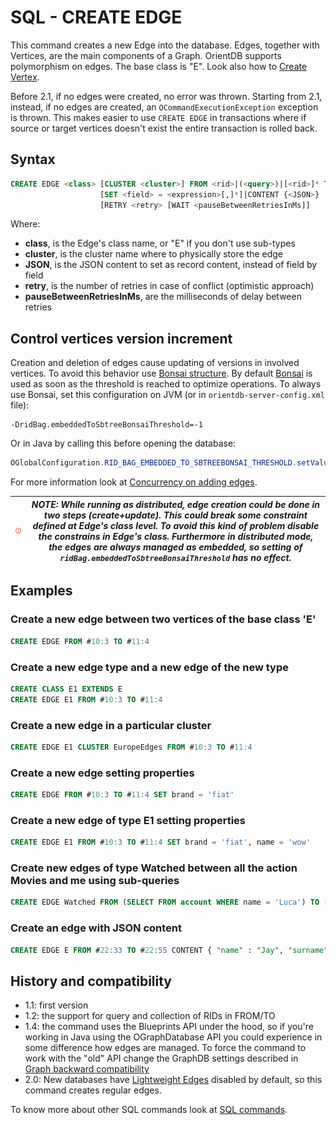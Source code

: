 # SQL - CREATE EDGE

This command creates a new Edge into the database. Edges, together with Vertices, are the main components of a Graph. OrientDB supports polymorphism on edges. The base class is "E". Look also how to [Create Vertex](SQL-Create-Vertex.md). 

Before 2.1, if no edges were created, no error was thrown. Starting from 2.1, instead, if no edges are created, an `OCommandExecutionException` exception is thrown. This makes easier to use `CREATE EDGE` in transactions where if source or target vertices doesn't exist the entire transaction is rolled back.

## Syntax

```sql
CREATE EDGE <class> [CLUSTER <cluster>] FROM <rid>|(<query>)|[<rid>]* TO <rid>|(<query>)|[<rid>]*
                    [SET <field> = <expression>[,]*]|CONTENT {<JSON>}
                    [RETRY <retry> [WAIT <pauseBetweenRetriesInMs]]
```

Where:
- **class**, is the Edge's class name, or "E" if you don't use sub-types
- **cluster**, is the cluster name where to physically store the edge
- **JSON**, is the JSON content to set as record content, instead of field by field
- **retry**, is the number of retries in case of conflict (optimistic approach)
- **pauseBetweenRetriesInMs**, are the milliseconds of delay between retries

## Control vertices version increment
Creation and deletion of edges cause updating of versions in involved vertices. To avoid this behavior use [Bonsai structure](RidBag.md). By default [Bonsai](RidBag.md) is used as soon as the threshold is reached to optimize operations. To always use Bonsai, set this configuration on JVM (or in `orientdb-server-config.xml` file): 

```
-DridBag.embeddedToSbtreeBonsaiThreshold=-1
``` 
Or in Java by calling this before opening the database:

```java
OGlobalConfiguration.RID_BAG_EMBEDDED_TO_SBTREEBONSAI_THRESHOLD.setValue(-1);
```

For more information look at [Concurrency on adding edges](Concurrency.md#concurrency-on-adding-edges).

| ![NOTE](images/warning.png) | _NOTE: While running as distributed, edge creation could be done in two steps (create+update). This could break some constraint defined at Edge's class level. To avoid this kind of problem disable the constrains in Edge's class. Furthermore in distributed mode, the edges are always managed as embedded, so setting of `ridBag.embeddedToSbtreeBonsaiThreshold` has no effect._ |
|----|----|

## Examples

### Create a new edge between two vertices of the base class 'E'

```sql
CREATE EDGE FROM #10:3 TO #11:4
```

### Create a new edge type and a new edge of the new type

```sql
CREATE CLASS E1 EXTENDS E
CREATE EDGE E1 FROM #10:3 TO #11:4
```

### Create a new edge in a particular cluster

```sql
CREATE EDGE E1 CLUSTER EuropeEdges FROM #10:3 TO #11:4
```

### Create a new edge setting properties

```sql
CREATE EDGE FROM #10:3 TO #11:4 SET brand = 'fiat'
```

### Create a new edge of type E1 setting properties

```sql
CREATE EDGE E1 FROM #10:3 TO #11:4 SET brand = 'fiat', name = 'wow'
```
### Create new edges of type Watched between all the action Movies and me using sub-queries

```sql
CREATE EDGE Watched FROM (SELECT FROM account WHERE name = 'Luca') TO (SELECT FROM movies WHERE type.name = 'action')
```

### Create an edge with JSON content
```sql
CREATE EDGE E FROM #22:33 TO #22:55 CONTENT { "name" : "Jay", "surname" : "Miner" }
```


## History and compatibility

- 1.1: first version
- 1.2: the support for query and collection of RIDs in FROM/TO
- 1.4: the command uses the Blueprints API under the hood, so if you're working in Java using the OGraphDatabase API you could experience in some difference how edges are managed. To force the command to work with the "old" API change the GraphDB settings described in [Graph backward compatibility](SQL-Alter-Database.md#use-graphdb-created-with-releases-before-14)
- 2.0: New databases have [Lightweight Edges](Lightweight-Edges.md) disabled by default, so this command creates regular edges.


To know more about other SQL commands look at [SQL commands](SQL.md).
